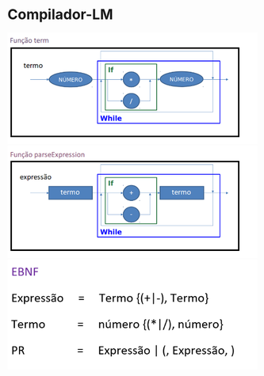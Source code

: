 # Compilador-LM

![Diagrama](./Imgs/Diagrama.png)
![Diagrama2](./Imgs/Diagrama2.png)
![EBNF](./Imgs/EBNF.PNG)
